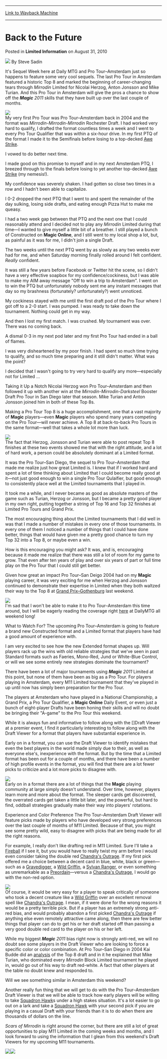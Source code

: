 
---
[Link to Wayback Machine](https://web.archive.org/web/20220706203345/https://magic.wizards.com/en/articles/archive/limited-information/back-future-2010-08-30)

[_metadata_:author]:- "Steve Sadin"
[_metadata_:description]:- "It's Sequel Week here at Daily MTG and Pro Tour–Amsterdam just so happens to feature some very cool sequels. The last Pro Tour in Amsterdam featured a historic Top 8 and marked the beginning of career-changing tears through Mirrodin Limited for Nicolai Herzog, Anton Jonsson and Mike Turian. And this Pro Tour in Amsterdam will give the pros a chance to show off the Magic 2011"
[_metadata_:generator]:- "Drupal 7 (http://drupal.org)"
[_metadata_:node]:- "190721"
[_metadata_:path_date]:- "2010-08-30"
[_metadata_:publish_date]:- "2010-08-31"
[_metadata_:source]:- "div-main-content"
[_metadata_:title]:- "Back to the Future"
[_metadata_:wayback_capture_timestamp]:- "2022-07-06 20:33:45"
[_metadata_:wayback_raw_url]:- "https://web.archive.org/web/20220706203345id_/https://magic.wizards.com/en/articles/archive/limited-information/back-future-2010-08-30"
[_metadata_:wayback_url]:- "https://magic.wizards.com/en/articles/archive/limited-information/back-future-2010-08-30"
---


Back to the Future
==================



 Posted in **Limited Information**
 on August 31, 2010 






![](https://media.magic.wizards.com/styles/auth_small/public/images/person/authorpic_SteveSadin.jpg)
By Steve Sadin











It's Sequel Week here at Daily MTG and Pro Tour–Amsterdam just so happens to feature some very cool sequels. The last Pro Tour in Amsterdam featured a historic Top 8 and marked the beginning of career-changing tears through *Mirrodin* Limited for Nicolai Herzog, Anton Jonsson and Mike Turian. And this Pro Tour in Amsterdam will give the pros a chance to show off the ***Magic** 2011* skills that they have built up over the last couple of months.

![](https://media.wizards.com/images/magic/daily/li/li106_aweStrike.jpg)  
My very first Pro Tour was Pro Tour–Amsterdam back in 2004 and the format was *Mirrodin-Mirrodin-Mirrodin* Rochester Draft. I had worked very hard to qualify, I drafted the format countless times a week and I went to every Pro Tour Qualifier that was within a six-hour drive. In my first PTQ of the format I made it to the Semifinals before losing to a top-decked [Awe Strike](https://gatherer.wizards.com/Pages/Card/Details.aspx?name=Awe+Strike). 

I vowed to do better next time.

I made good on this promise to myself and in my next Amsterdam PTQ, I breezed through to the finals before losing to yet another top-decked [Awe Strike](https://gatherer.wizards.com/Pages/Card/Details.aspx?name=Awe+Strike) (my nemesis!). 

My confidence was severely shaken. I had gotten so close two times in a row and I hadn't been able to capitalize. 

I 0-2 dropped the next PTQ that I went to and spent the remainder of the day sulking, losing side drafts, and eating enough Pizza Hut to make me queasy.

I had a two week gap between that PTQ and the next one that I could reasonably attend and I decided not to play any *Mirrodin* Limited during that time—I wanted to give myself a little bit of a breather. I still played a bunch of Constructed on **Magic Online**, and I still went to my local shop a lot, but, as painful as it was for me, I didn't join a single Draft.

The two weeks until the next PTQ went by as slowly as any two weeks ever had for me, and when Saturday morning finally rolled around I felt confident. *Really* confident. 

It was still a few years before Facebook or Twitter hit the scene, so I didn't have a very effective soapbox for my confidence/cockiness, but I was able to make my AIM away message "Off to win a trip to Amsterdam". I went on to win the PTQ but unfortunately nobody sent me any instant messages that day so my brashness (fortunately? unfortunately?) went unnoticed. 

My cockiness stayed with me until the first draft pod of the Pro Tour where I got off to a 2-0 start. I was pumped. I was ready to take down the tournament. Nothing could get in my way.

And then I lost my first match. I was crushed. My tournament was over. There was no coming back. 

A dismal 0-3 in my next pod later and my first Pro Tour had ended in a ball of flames.

I was very disheartened by my poor finish. I had spent so much time trying to qualify, and so much time preparing and it still didn't matter. What was the point?

I decided that I wasn't going to try very hard to qualify any more—especially not for Limited ... 

Taking it Up a Notch
Nicolai Herzog won Pro Tour–Amsterdam and then followed it up with another win at the *Mirrodin-Mirrodin-Darksteel* Booster Draft Pro Tour in San Diego later that season. Mike Turian and Anton Jonsson joined him in both of these Top 8s.

Making a Pro Tour Top 8 is a huge accomplishment, one that a vast majority of **Magic** players—even **Magic** players who spend many years competing on the Pro Tour—will never achieve. A Top 8 at back-to-back Pro Tours in the same format—well that takes a whole lot more than luck.

![](https://media.wizards.com/images/magic/daily/li/li106_players.jpg)  
The fact that Herzog, Jonsson and Turian were able to post repeat Top 8 finishes at these two events showed me that with the right attitude, and a lot of hard work, a person could be absolutely dominant at a Limited format.

It was the Pro Tour–San Diego, the sequel to Pro Tour–Amsterdam that made me realize just how great Limited is. I knew that if I worked hard and spent a lot of time thinking about Limited that I could become really good at it—not just good enough to win a single Pro Tour Qulaifier, but good enough to consistently place well at the Limited tournaments that I played in.

It took me a while, and I never became as good as absolute masters of the game such as Turian, Herzog or Jonsson, but I became a pretty good player in my own right, putting together a string of Top 16 and Top 32 finishes at Limited Pro Tours and Grand Prix. 

The most encouraging thing about the Limited tournaments that I did well in was that I made a number of mistakes in every one of those tournaments. In every one of them I noticed a number of things that I could have done better, things that would have given me a pretty good chance to turn my Top 32 into a Top 8, or maybe even a win. 

How is this encouraging you might ask? It was, and is, encouraging because it made me realize that there was still a lot of room for my game to grow. That even after ten years of play and over six years of part or full time play on the Pro Tour that I could still get better.

Given how great an impact Pro Tour–San Deigo 2004 had on my **Magic** playing career, it was very exciting for me when Herzog and Jonsson continued to demonstrate their expertise in Limited when they both waltzed their way to the Top 8 at [Grand Prix–Gothenburg](http://archive.wizards.com/magic/magazine/article.aspx?x=mtg/daily/eventcoverage/gpgot10/welcome) last weekend.

[![](https://media.wizards.com/images/magic/daily/li/li106_amsterdamCta.jpg)](http://archive.wizards.com/Magic/TCG/Events.aspx?x=mtgcom/protour/amsterdam10)  
I'm sad that I won't be able to make it to Pro Tour–Amsterdam this time around, but I will be eagerly reading the coverage right [here](http://archive.wizards.com/magic/Magazine/Events.aspx) at DailyMTG all weekend long!

What to Watch For?
The upcoming Pro Tour–Amsterdam is going to feature a brand new Constructed format and a Limited format that players have had a good amount of experience with.

I am very excited to see how the new Extended format shapes up. Will players rack up the wins with old reliable strategies that we've seen in past Standard formats such as Faeries, Mono-Red, Jund or White-Blue Control, or will we see some entirely new strategies dominate the tournament?

There have been a lot of major tournaments using ***Magic** 2011* Limited at this point, but none of them have been as big as a Pro Tour. For players playing in Amsterdam, every M11 Limited tournament that they've played in up until now has simply been preparation for the Pro Tour. 

The players at Amsterdam who have played in a National Championship, a Grand Prix, a Pro Tour Qualifier, a **Magic Online** Daily Event, or even just a bunch of eight-player Drafts have been honing their skills and will no doubt be bringing their "A-game" to the Pro Tour this weekend.

While it is always fun and informative to follow along with the []Draft Viewer at a premier event, I find it particularly interesting to follow along with the Draft Viewer for a format that players have substantial experience in. 

Early on in a format, you can use the Draft Viewer to identify mistakes that even the best players in the world made simply due to their, as well as everyone else's, inexperience with the format. But by the time that a Limited format has been out for a couple of months, and there have been a number of high profile events in the format, you will find that there are a lot fewer picks to criticize and a lot more picks to disagree with.

![](https://media.wizards.com/images/magic/daily/li/li106_titanChecked.jpg)  
Early on in a format there are a lot of things that the **Magic** playing community at large simply doesn't understand. Over time, however, players learn more and more about the format. The sleeper cards get discovered, the overrated cards get taken a little bit later, and the powerful, but hard to find, oddball strategies gradually make their way into players' rotations.

Experience and Color Preference
The Pro Tour–Amsterdam Draft Viewer will feature picks made by players who have developed very strong preferences over the last couple of months of M11 Limited. Because of that, you might see some pretty wild, easy to disagree with picks that are being made for all the right reasons. 

For example, I really don't like drafting red in M11 Limited. Sure I'll take a [Fireball](https://gatherer.wizards.com/Pages/Card/Details.aspx?name=Fireball) if I see it, but you would have to really twist my arm before I would even consider taking the double red [Chandra's Outrage](https://gatherer.wizards.com/Pages/Card/Details.aspx?name=Chandra%27s+Outrage). If my first pick offered me a choice between a decent card in blue, white, black or green—such as a [Gravedigger](https://gatherer.wizards.com/Pages/Card/Details.aspx?name=Gravedigger), a [Wild Griffin](https://gatherer.wizards.com/Pages/Card/Details.aspx?name=Wild+Griffin), a [Sylvan Ranger](https://gatherer.wizards.com/Pages/Card/Details.aspx?name=Sylvan+Ranger), or even something as unremarkable as a [Preordain](https://gatherer.wizards.com/Pages/Card/Details.aspx?name=Preordain)—versus a [Chandra's Outrage](https://gatherer.wizards.com/Pages/Card/Details.aspx?name=Chandra%27s+Outrage), I would go with the non-red option.

![](https://media.wizards.com/images/magic/daily/li/li106_picksChecked.jpg)  
Of course, it would be very easy for a player to speak critically of someone who took a decent creature like a [Wild Griffin](https://gatherer.wizards.com/Pages/Card/Details.aspx?name=Wild+Griffin) over an excellent removal spell like [Chandra's Outrage](https://gatherer.wizards.com/Pages/Card/Details.aspx?name=Chandra%27s+Outrage). I mean, if it were done for the wrong reasons it would be a pretty terrible pick. But if a player has an extremely strong anti-red bias, and would probably abandon a first picked [Chandra's Outrage](https://gatherer.wizards.com/Pages/Card/Details.aspx?name=Chandra%27s+Outrage) if anything else even remotely attractive came along, then there are few better things that player can do to get his or her draft started off than passing a very good double red card to the player on his or her left.

While my biggest ***Magic** 2011* bias right now is strongly anti-red, we will no doubt see some players in the Draft Viewer who are looking to force a specific color or color combination. At Pro Tour–San Diego in 2004 Kai Budde did an [analysis](http://archive.wizards.com/Magic/Magazine/Events.aspx?x=mtgevent/ptsd04/dr11) of the Top 8 draft and in it he explained that Mike Turian, who dominated every *Mirrodin* Block Limited tournament he played in, would go out of his way to draft red-white. A fact that other players at the table no doubt knew and responded to.

Will we see something similar in Amsterdam this weekend?

Another really fun thing that we will get to do with the Pro Tour–Amsterdam Draft Viewer is that we will be able to track how early players will be willing to take [Squadron Hawk](https://gatherer.wizards.com/Pages/Card/Details.aspx?name=Squadron+Hawk)s under a high stakes situation. It's a lot easier to go out on a lark and take a [Squadron Hawk](https://gatherer.wizards.com/Pages/Card/Details.aspx?name=Squadron+Hawk) with your second pick if you are playing in a casual Draft with your friends than it is to do when there are thousands of dollars on the line.

*Scars of Mirrodin* is right around the corner, but there are still a lot of great opportunities to play M11 Limited in the coming weeks and months, and I look forward to using the information that I glean from this weekend's Draft Viewers for my upcoming M11 tournaments.

  
[![](https://media.wizards.com/images/magic/daily/features/EvsT_ArticleBanner_left.jpg)](http://archive.wizards.com/Magic/TCG/ProductArticle.aspx?x=mtg/tcg/elspethvstezzeret/productinfo)[![](https://media.wizards.com/images/magic/daily/features/EvsT_ArticleBanner_right.jpg)](http://archive.wizards.com/Magic/Magazine/Article.aspx?x=mtg/daily/arcana/524)





